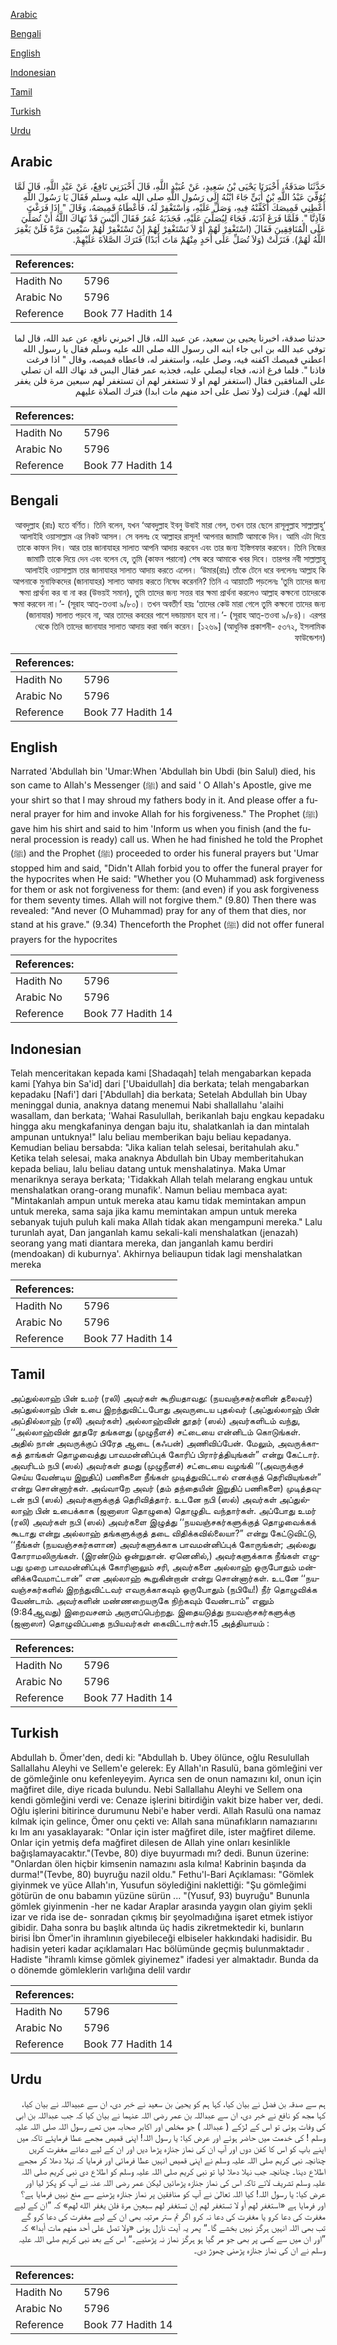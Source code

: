 [Arabic](#arabic)

[Bengali](#bengali)

[English](#english)

[Indonesian](#indonesian)

[Tamil](#tamil)

[Turkish](#turkish)

[Urdu](#urdu)

## Arabic


<div dir="rtl" lang="ar" style={{fontSize:'larger',backgroundColor:'#f8f9fa',padding:20}}>
حَدَّثَنَا صَدَقَةُ، أَخْبَرَنَا يَحْيَى بْنُ سَعِيدٍ، عَنْ عُبَيْدِ اللَّهِ، قَالَ أَخْبَرَنِي نَافِعٌ، عَنْ عَبْدِ اللَّهِ، قَالَ لَمَّا تُوُفِّيَ عَبْدُ اللَّهِ بْنُ أُبَىٍّ جَاءَ ابْنُهُ إِلَى رَسُولِ اللَّهِ صلى الله عليه وسلم فَقَالَ يَا رَسُولَ اللَّهِ أَعْطِنِي قَمِيصَكَ أُكَفِّنْهُ فِيهِ، وَصَلِّ عَلَيْهِ، وَاسْتَغْفِرْ لَهُ، فَأَعْطَاهُ قَمِيصَهُ، وَقَالَ ‏"‏ إِذَا فَرَغْتَ فَآذِنَّا ‏"‏‏.‏ فَلَمَّا فَرَغَ آذَنَهُ، فَجَاءَ لِيُصَلِّيَ عَلَيْهِ، فَجَذَبَهُ عُمَرُ فَقَالَ أَلَيْسَ قَدْ نَهَاكَ اللَّهُ أَنْ تُصَلِّيَ عَلَى الْمُنَافِقِينَ فَقَالَ ‏(‏اسْتَغْفِرْ لَهُمْ أَوْ لاَ تَسْتَغْفِرْ لَهُمْ إِنْ تَسْتَغْفِرْ لَهُمْ سَبْعِينَ مَرَّةً فَلَنْ يَغْفِرَ اللَّهُ لَهُمْ‏)‏‏.‏ فَنَزَلَتْ ‏(‏وَلاَ تُصَلِّ عَلَى أَحَدٍ مِنْهُمْ مَاتَ أَبَدًا‏)‏ فَتَرَكَ الصَّلاَةَ عَلَيْهِمْ‏.‏
</div>
<div style={{backgroundColor:'#f8f9fa',padding:20, marginBottom: 10}}><table> <thead> <tr> <th>References:</th> <th></th> </tr> </thead> <tbody><tr><td>Hadith No</td><td>5796</td></tr><tr><td>Arabic No</td><td>5796</td></tr><tr><td>Reference</td><td>Book 77 Hadith 14</td></tr></tbody></table></div>


<div dir="rtl" lang="ar" style={{fontSize:'larger',backgroundColor:'#f8f9fa',padding:20}}>
حدثنا صدقة، اخبرنا يحيى بن سعيد، عن عبيد الله، قال اخبرني نافع، عن عبد الله، قال لما توفي عبد الله بن ابى جاء ابنه الى رسول الله صلى الله عليه وسلم فقال يا رسول الله اعطني قميصك اكفنه فيه، وصل عليه، واستغفر له، فاعطاه قميصه، وقال " اذا فرغت فاذنا ". فلما فرغ اذنه، فجاء ليصلي عليه، فجذبه عمر فقال اليس قد نهاك الله ان تصلي على المنافقين فقال (استغفر لهم او لا تستغفر لهم ان تستغفر لهم سبعين مرة فلن يغفر الله لهم). فنزلت (ولا تصل على احد منهم مات ابدا) فترك الصلاة عليهم
</div>
<div style={{backgroundColor:'#f8f9fa',padding:20, marginBottom: 10}}><table> <thead> <tr> <th>References:</th> <th></th> </tr> </thead> <tbody><tr><td>Hadith No</td><td>5796</td></tr><tr><td>Arabic No</td><td>5796</td></tr><tr><td>Reference</td><td>Book 77 Hadith 14</td></tr></tbody></table></div>

## Bengali


<div dir="rtl" lang="bn" style={{fontSize:'larger',backgroundColor:'#f8f9fa',padding:20}}>
‘আবদুল্লাহ (রাঃ) হতে বর্ণিত। তিনি বলেন, যখন ‘আবদুল্লাহ ইবনু উবাই মারা গেল, তখন তার ছেলে রাসূলুল্লাহ সাল্লাল্লাহু আলাইহি ওয়াসাল্লাম এর নিকট আসল। সে বললঃ হে আল্লাহর রাসূল! আপনার জামাটি আমাকে দিন। আমি এটা দিয়ে তাকে কাফন দিব। আর তার জানাযাহর সালাত আপনি আদায় করবেন এবং তার জন্য ইস্তিগফার করবেন। তিনি নিজের জামাটি তাকে দিয়ে দেন এবং বলেন যে, তুমি (কাফন পরানো) শেষ করে আমাকে খবর দিবে। তারপর নবী সাল্লাল্লাহু আলাইহি ওয়াসাল্লাম তার জানাযাহর সালাত আদায় করতে এলেন। ‘উমার(রাঃ) তাঁকে টেনে ধরে বললেনঃ আল্লাহ কি আপনাকে মুনাফিকদের (জানাযাহর) সালাত আদায় করতে নিষেধ করেননি? তিনি এ আয়াতটি পড়লেনঃ ‘তুমি তাদের জন্য ক্ষমা প্রার্থনা কর বা না কর (উভয়ই সমান), তুমি তাদের জন্য সত্তর বার ক্ষমা প্রার্থনা করলেও আল্লাহ কক্ষনো তাদেরকে ক্ষমা করবেন না।’- (সূরাহ আত্-তওবা ৯/৮০)। তখন অবতীর্ণ হয়ঃ ‘তাদের কেউ মারা গেলে তুমি কক্ষনো তাদের জন্য (জানাযার) সালাত পড়বে না, আর তাদের কবরের পাশে দন্ডায়মান হবে না।’- (সূরাহ আত্-তওবা ৯/৮৪)। এরপর থেকে তিনি তাদের জানাযার সালাত আদায় করা বর্জন করেন। [১২৬৯] (আধুনিক প্রকাশনী- ৫৩৭২, ইসলামিক ফাউন্ডেশন)
</div>
<div style={{backgroundColor:'#f8f9fa',padding:20, marginBottom: 10}}><table> <thead> <tr> <th>References:</th> <th></th> </tr> </thead> <tbody><tr><td>Hadith No</td><td>5796</td></tr><tr><td>Arabic No</td><td>5796</td></tr><tr><td>Reference</td><td>Book 77 Hadith 14</td></tr></tbody></table></div>

## English


<div dir="ltr" lang="en" style={{fontSize:'larger',backgroundColor:'#f8f9fa',padding:20}}>
Narrated 'Abdullah bin 'Umar:When 'Abdullah bin Ubdi (bin Salul) died, his son came to Allah's Messenger (ﷺ) and said ' O Allah's Apostle, give me your shirt so that I may shroud my fathers body in it. And please offer a funeral prayer for him and invoke Allah for his forgiveness." The Prophet (ﷺ) gave him his shirt and said to him 'Inform us when you finish (and the funeral procession is ready) call us. When he had finished he told the Prophet (ﷺ) and the Prophet (ﷺ) proceeded to order his funeral prayers but 'Umar stopped him and said, "Didn't Allah forbid you to offer the funeral prayer for the hypocrites when He said: "Whether you (O Muhammad) ask forgiveness for them or ask not forgiveness for them: (and even) if you ask forgiveness for them seventy times. Allah will not forgive them." (9.80) Then there was revealed: "And never (O Muhammad) pray for any of them that dies, nor stand at his grave." (9.34) Thenceforth the Prophet (ﷺ) did not offer funeral prayers for the hypocrites
</div>
<div style={{backgroundColor:'#f8f9fa',padding:20, marginBottom: 10}}><table> <thead> <tr> <th>References:</th> <th></th> </tr> </thead> <tbody><tr><td>Hadith No</td><td>5796</td></tr><tr><td>Arabic No</td><td>5796</td></tr><tr><td>Reference</td><td>Book 77 Hadith 14</td></tr></tbody></table></div>

## Indonesian


<div dir="ltr" lang="id" style={{fontSize:'larger',backgroundColor:'#f8f9fa',padding:20}}>
Telah menceritakan kepada kami [Shadaqah] telah mengabarkan kepada kami [Yahya bin Sa'id] dari ['Ubaidullah] dia berkata; telah mengabarkan kepadaku [Nafi'] dari ['Abdullah] dia berkata; Setelah Abdullah bin Ubay meninggal dunia, anaknya datang menemui Nabi shallallahu 'alaihi wasallam, dan berkata; 'Wahai Rasulullah, berikanlah baju engkau kepadaku hingga aku mengkafaninya dengan baju itu, shalatkanlah ia dan mintalah ampunan untuknya!" lalu beliau memberikan baju beliau kepadanya. Kemudian beliau bersabda: "Jika kalian telah selesai, beritahulah aku." Ketika telah selesai, maka anaknya Abdullah bin Ubay memberitahukan kepada beliau, lalu beliau datang untuk menshalatinya. Maka Umar menariknya seraya berkata; 'Tidakkah Allah telah melarang engkau untuk menshalatkan orang-orang munafik'. Namun beliau membaca ayat: "Mintakanlah ampun untuk mereka atau kamu tidak memintakan ampun untuk mereka, sama saja jika kamu memintakan ampun untuk mereka sebanyak tujuh puluh kali maka Allah tidak akan mengampuni mereka." Lalu turunlah ayat, Dan janganlah kamu sekali-kali menshalatkan (jenazah) seorang yang mati diantara mereka, dan janganlah kamu berdiri (mendoakan) di kuburnya'. Akhirnya beliaupun tidak lagi menshalatkan mereka
</div>
<div style={{backgroundColor:'#f8f9fa',padding:20, marginBottom: 10}}><table> <thead> <tr> <th>References:</th> <th></th> </tr> </thead> <tbody><tr><td>Hadith No</td><td>5796</td></tr><tr><td>Arabic No</td><td>5796</td></tr><tr><td>Reference</td><td>Book 77 Hadith 14</td></tr></tbody></table></div>

## Tamil


<div dir="ltr" lang="ta" style={{fontSize:'larger',backgroundColor:'#f8f9fa',padding:20}}>
அப்துல்லாஹ் பின் உமர் (ரலி) அவர்கள் கூறியதாவது: (நயவஞ்சகர்களின் தலைவர்) அப்துல்லாஹ் பின் உபை இறந்துவிட்டபோது அவருடைய புதல்வர் (அப்துல்லாஹ் பின் அப்தில்லாஹ் (ரலி) அவர்கள்) அல்லாஹ்வின் தூதர் (ஸல்) அவர்களிடம் வந்து, ‘‘அல்லாஹ்வின் தூதரே தங்களது (முழுநீளச்) சட்டையை என்னிடம் கொடுங்கள். அதில் நான் அவருக்குப் பிரேத ஆடை (கஃபன்) அணிவிப்பேன். மேலும், அவருக்காகத் தாங்கள் தொழவைத்து பாவமன்னிப்புக் கோரிப் பிரார்த்தியுங்கள்” என்று கேட்டார். அவரிடம் நபி (ஸல்) அவர்கள் தமது (முழுநீளச்) சட்டையை வழங்கி ‘‘(அவருக்குச் செய்ய வேண்டிய இறுதிப்) பணிகளை நீங்கள் முடித்துவிட்டால் எனக்குத் தெரிவியுங்கள்” என்று சொன்னார்கள். அவ்வாறே அவர் (தம் தந்தையின் இறுதிப் பணிகளை) முடித்தவுடன் நபி (ஸல்) அவர்களுக்குத் தெரிவித்தார். உடனே நபி (ஸல்) அவர்கள் அப்துல்லாஹ் பின் உபைக்காக (ஜனாஸா தொழுகை) தொழுதிட வந்தார்கள். அப்போது உமர் (ரலி) அவர்கள் நபி (ஸல்) அவர்களை இழுத்து ‘‘நயவஞ்சகர்களுக்குத் தொழவைக்கக் கூடாது என்று அல்லாஹ் தங்களுக்குத் தடை விதிக்கவில்லையா?” என்று கேட்டுவிட்டு, ‘‘நீங்கள் (நயவஞ்சகர்களான) அவர்களுக்காக பாவமன்னிப்புக் கோருங்கள்; அல்லது கோராமலிருங்கள். (இரண்டும் ஒன்றுதான். ஏனெனில்,) அவர்களுக்காக நீங்கள் எழுபது முறை பாவமன்னிப்புக் கோரினாலும் சரி, அவர்களை அல்லாஹ் ஒருபோதும் மன்னிக்கவேமாட்டான்” என அல்லாஹ் கூறுகின்றான் என்று சொன்னார்கள். உடனே ‘‘நயவஞ்சகர்களில் இறந்துவிட்டவர் எவருக்காகவும் ஒருபோதும் (நபியே!) நீர் தொழுவிக்க வேண்டாம். அவர்களின் மண்ணறையருகே நிற்கவும் வேண்டாம்” எனும் (9:84ஆவது) இறைவசனம் அருளப்பெற்றது. இதையடுத்து நயவஞ்சகர்களுக்கு (ஜனாஸா) தொழுவிப்பதை நபியவர்கள் கைவிட்டார்கள்.15 அத்தியாயம் :
</div>
<div style={{backgroundColor:'#f8f9fa',padding:20, marginBottom: 10}}><table> <thead> <tr> <th>References:</th> <th></th> </tr> </thead> <tbody><tr><td>Hadith No</td><td>5796</td></tr><tr><td>Arabic No</td><td>5796</td></tr><tr><td>Reference</td><td>Book 77 Hadith 14</td></tr></tbody></table></div>

## Turkish


<div dir="ltr" lang="tr" style={{fontSize:'larger',backgroundColor:'#f8f9fa',padding:20}}>
Abdullah b. Ömer'den, dedi ki: "Abdullah b. Ubey ölünce, oğlu Resulullah Sallallahu Aleyhi ve Sellem'e gelerek: Ey Allah'ın Rasulü, bana gömleğini ver de gömleğinle onu kefenleyeyim. Ayrıca sen de onun namazını kıl, onun için mağfiret dile, diye ricada bulundu. Nebi Sallallahu Aleyhi ve Sellem ona kendi gömleğini verdi ve: Cenaze işlerini bitirdiğin vakit bize haber ver, dedi. Oğlu işlerini bitirince durumunu Nebi'e haber verdi. Allah Rasulü ona namaz kılmak için gelince, Ömer onu çekti ve: Allah sana münafıkların namazıarını kı Im anı yasaklayarak: "Onlar için ister mağfiret dile, ister mağfiret dileme. Onlar için yetmiş defa mağfiret dilesen de Allah yine onları kesinlikle bağışlamayacaktır."(Tevbe, 80) diye buyurmadı mı? dedi. Bunun üzerine: "Onlardan ölen hiçbir kimsenin namazını asla kılma! Kabrinin başında da durma!"(Tevbe, 80) buyruğu nazil oldu." Fethu'l-Bari Açıklaması: "Gömlek giyinmek ve yüce Allah'ın, Yusufun söylediğini naklettiği: "Şu gömleğimi götürün de onu babamın yüzüne sürün ... "(Yusuf, 93) buyruğu" Bununla gömlek giyinmenin -her ne kadar Araplar arasında yaygın olan giyim şekli izar ve rida ise de- sonradan çıkmış bir şeyolmadığına işaret etmek istiyor gibidir. Daha sonra bu başlık altında üç hadis zikretmektedir ki, bunların birisi İbn Ömer'in ihramlının giyebileceği elbiseler hakkındaki hadisidir. Bu hadisin yeteri kadar açıklamaları Hac bölümünde geçmiş bulunmaktadır . Hadiste "ihramlı kimse gömlek giyinemez" ifadesi yer almaktadır. Bunda da o dönemde gömleklerin varlığına delil vardır
</div>
<div style={{backgroundColor:'#f8f9fa',padding:20, marginBottom: 10}}><table> <thead> <tr> <th>References:</th> <th></th> </tr> </thead> <tbody><tr><td>Hadith No</td><td>5796</td></tr><tr><td>Arabic No</td><td>5796</td></tr><tr><td>Reference</td><td>Book 77 Hadith 14</td></tr></tbody></table></div>

## Urdu


<div dir="rtl" lang="ur" style={{fontSize:'larger',backgroundColor:'#f8f9fa',padding:20}}>
ہم سے صدقہ بن فضل نے بیان کیا، کہا ہم کو یحییٰ بن سعید نے خبر دی، ان سے عبیداللہ نے بیان کیا، کہا مجھ کو نافع نے خبر دی، ان سے عبداللہ بن عمر رضی اللہ عنہما نے بیان کیا کہ جب عبداللہ بن ابی کی وفات ہوئی تو اس کے لڑکے ( عبداللہ ) جو مخلص اور اکابر صحابہ میں تھے رسول اللہ صلی اللہ علیہ وسلم ! کی خدمت میں حاضر ہوئے اور عرض کیا: یا رسول اللہ! اپنی قمیص مجھے عطا فرمایئے تاکہ میں اپنے باپ کو اس کا کفن دوں اور آپ ان کی نماز جنازہ پڑھا دیں اور ان کے لیے دعائے مغفرت کریں چنانچہ نبی کریم صلی اللہ علیہ وسلم نے اپنی قمیص انہیں عطا فرمائی اور فرمایا کہ نہلا دھلا کر مجھے اطلاع دینا۔ چنانچہ جب نہلا دھلا لیا تو نبی کریم صلی اللہ علیہ وسلم کو اطلاع دی نبی کریم صلی اللہ علیہ وسلم تشریف لائے تاکہ اس کی نماز جنازہ پڑھائیں لیکن عمر رضی اللہ عنہ نے آپ کو پکڑ لیا اور عرض کیا: یا رسول اللہ! کیا اللہ تعالیٰ نے آپ کو منافقین پر نماز جنازہ پڑھنے سے منع نہیں فرمایا ہے؟ اور فرمایا ہے «استغفر لهم أو لا تستغفر لهم إن تستغفر لهم سبعين مرة فلن يغفر الله لهم‏» کہ ”ان کے لیے مغفرت کی دعا کرو یا مغفرت کی دعا نہ کرو اگر تم ستر مرتبہ بھی ان کے لیے مغفرت کی دعا کرو گے تب بھی اللہ انہیں ہرگز نہیں بخشے گا۔“ پھر یہ آیت نازل ہوئی «ولا تصل على أحد منهم مات أبدا‏» کہ ”اور ان میں سے کسی پر بھی جو مر گیا ہو ہرگز نماز نہ پڑھئیے۔“ اس کے بعد نبی کریم صلی اللہ علیہ وسلم نے ان کی نماز جنازہ پڑھنی چھوڑ دی۔
</div>
<div style={{backgroundColor:'#f8f9fa',padding:20, marginBottom: 10}}><table> <thead> <tr> <th>References:</th> <th></th> </tr> </thead> <tbody><tr><td>Hadith No</td><td>5796</td></tr><tr><td>Arabic No</td><td>5796</td></tr><tr><td>Reference</td><td>Book 77 Hadith 14</td></tr></tbody></table></div>